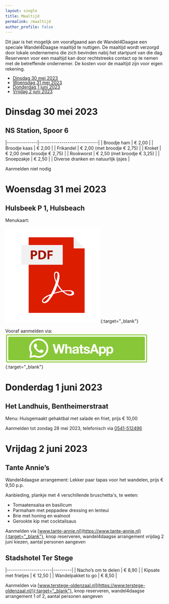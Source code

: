 ```yaml
---
layout: single
title: Maaltijd
permalink: /maaltijd
author_profile: false
---
```


Dit jaar is het mogelijk om voorafgaand aan de Wandel4Daagse een speciale Wandel4Daagse maaltijd te nuttigen. De maaltijd wordt verzorgd door lokale ondernemens die zich bevinden nabij het startpunt van die dag. Reserveren voor een maaltijd kan door rechtstreeks contact op te nemen met de betreffende ondernemer. De kosten voor de maaltijd zijn voor eigen rekening.  

<ul style="list-style-image: url('/assets/images/cutlery.png'); line-height: 1.0;">
    <li><a href="/maaltijd#dinsdag-30-mei-2023">Dinsdag 30 mei 2023</a></li>
    <li><a href="/maaltijd#woensdag-31-mei-2023">Woensdag 31 mei 2023</a></li>
    <li><a href="/maaltijd#donderdag-1-juni-2023">Donderdag 1 juni 2023</a></li>
    <li><a href="/maaltijd#vrijdag-2-juni-2023">Vrijdag 2 juni 2023</a></li>
</ul>

# Dinsdag 30 mei 2023

## NS Station, Spoor 6

|---------------|-----------------------------|
| Broodje ham   | € 2,00                      |
| Broodje kaas  | € 2,00                      |
| Frikandel     | € 2,00 (met broodje € 2,75) |
| Kroket	    | € 2,00 (met broodje € 2,75) |
| Rookworst		| € 2,50 (met broodje € 3,25) |
| Snoepzakje    | € 2,50                      |
| Diverse dranken en natuurlijk ijsjes        |

Aanmelden niet nodig

# Woensdag 31 mei 2023

## Hulsbeek P 1, Hulsbeach
Menukaart:

[![Menukaart Hulsbeach](/assets/images/pdf.png)](https://www.hulsbeach.nl/wp-content/themes/digiboost-theme/assets/files/menukaart-snacks-hulsbeach-v3.pdf){:target="_blank"}

Vooraf aanmelden via:  
[![Aanmelden via WhatsApp](/assets/images/whatsapp.png)](https://wa.me/31681714607?text=Wandel4daagse){:target="_blank"}   

# Donderdag 1 juni 2023

## Het Landhuis, Bentheimerstraat

Menu: Huisgemaakt gehaktbal met salade en friet, prijs € 10,00  

Aanmelden tot zondag 28 mei 2023, telefonisch via [0541-512496](tel:+31541512496)  

# Vrijdag 2 juni 2023

## Tante Annie’s
Wandel4daagse arrangement: Lekker paar tapas voor het wandelen, prijs € 9,50 p.p.  

Aanbieding, plankje met 4 verschillende  bruschetta's, te weten:  

- Tomaatensalsa en basilicum
- Parmaham met peppadew dressing en lenteui
- Brie met honing en walnoot
- Gerookte kip met cocktailsaus

Aanmelden via [www.tante-annie.nl](https://www.tante-annie.nl){:target="_blank"}, knop reserveren, wandel4daagse arrangement vrijdag 2 juni kiezen, aantal personen aangeven

## Stadshotel Ter Stege

|----------------------|---------|
| Nacho’s om te delen  | € 8,90  |
| Kipsate met frietjes | € 12,50 |
| Wandelpakket to go   | € 8,50  |

Aanmelden via [www.terstege-oldenzaal.nl](https://www.terstege-oldenzaal.nl/){:target="_blank"}, knop reserveren, wandel4daagse arrangement 1 of 2, aantal personen aangeven
